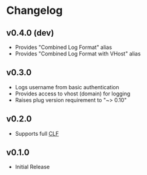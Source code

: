 # Changelog

## v0.4.0 (dev)

- Provides "Combined Log Format" alias
- Provides "Combined Log Format with VHost" alias

## v0.3.0

- Logs username from basic authentication
- Provides access to vhost (domain) for logging
- Raises plug version requirement to "~> 0.10"

## v0.2.0

- Supports full [CLF](http://en.wikipedia.org/wiki/Common_Log_Format)

## v0.1.0

- Initial Release
